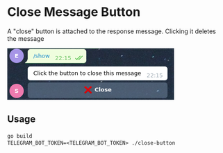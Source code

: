 # Close Message Button
A "close" button is attached to the response message. Clicking it deletes the message

![screen](screen.png "Screen")

## Usage

```
go build  
TELEGRAM_BOT_TOKEN=<TELEGRAM_BOT_TOKEN> ./close-button
```